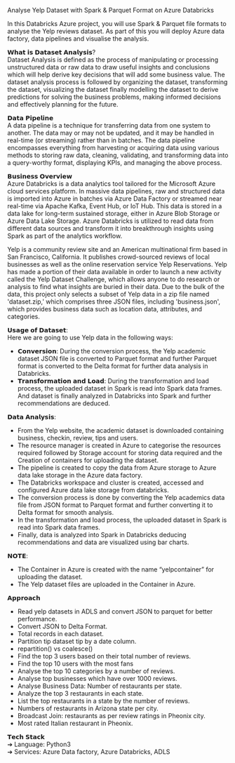 Analyse Yelp Dataset with Spark &amp; Parquet Format on Azure Databricks

In this Databricks Azure project, you will use Spark & Parquet file formats to analyse the Yelp reviews dataset. As part of this you will deploy Azure data factory, data pipelines and visualise the analysis.

𝗪𝗵𝗮𝘁 𝗶𝘀 𝗗𝗮𝘁𝗮𝘀𝗲𝘁 𝗔𝗻𝗮𝗹𝘆𝘀𝗶𝘀?  
Dataset Analysis is defined as the process of manipulating or processing unstructured data or raw data to draw useful insights and conclusions which will help derive key decisions that will add some business value. The dataset analysis process is followed by organizing the dataset, transforming the dataset, visualizing the dataset finally modelling the dataset to derive predictions for solving the business problems, making informed decisions and effectively planning for the future.

𝗗𝗮𝘁𝗮 𝗣𝗶𝗽𝗲𝗹𝗶𝗻𝗲  
A data pipeline is a technique for transferring data from one system to another. The data may or may not be updated, and it may be handled in real-time (or streaming) rather than in batches. The data pipeline encompasses everything from harvesting or acquiring data using various methods to storing raw data, cleaning, validating, and transforming data into a query-worthy format, displaying KPIs, and managing the above process.

𝗕𝘂𝘀𝗶𝗻𝗲𝘀𝘀 𝗢𝘃𝗲𝗿𝘃𝗶𝗲𝘄  
Azure Databricks is a data analytics tool tailored for the Microsoft Azure cloud services platform. In massive data pipelines, raw and structured data is imported into Azure in batches via Azure Data Factory or streamed near real-time via Apache Kafka, Event Hub, or IoT Hub. This data is stored in a data lake for long-term sustained storage, either in Azure Blob Storage or Azure Data Lake Storage. Azure Databricks is utilized to read data from different data sources and transform it into breakthrough insights using Spark as part of the analytics workflow.

Yelp is a community review site and an American multinational firm based in San Francisco, California. It publishes crowd-sourced reviews of local businesses as well as the online reservation service Yelp Reservations. Yelp has made a portion of their data available in order to launch a new activity called the Yelp Dataset Challenge, which allows anyone to do research or analysis to find what insights are buried in their data. Due to the bulk of the data, this project only selects a subset of Yelp data in a zip file named 'dataset.zip,' which comprises three JSON files, including 'business.json', which provides business data such as location data, attributes, and categories.

𝗨𝘀𝗮𝗴𝗲 𝗼𝗳 𝗗𝗮𝘁𝗮𝘀𝗲𝘁:  
Here we are going to use Yelp data in the following ways:

- 𝗖𝗼𝗻𝘃𝗲𝗿𝘀𝗶𝗼𝗻: During the conversion process, the Yelp academic dataset JSON file is converted to Parquet format and further Parquet format is converted to the Delta format for further data analysis in Databricks.
- 𝗧𝗿𝗮𝗻𝘀𝗳𝗼𝗿𝗺𝗮𝘁𝗶𝗼𝗻 𝗮𝗻𝗱 𝗟𝗼𝗮𝗱: During the transformation and load process, the uploaded dataset in Spark is read into Spark data frames. And dataset is finally analyzed in Databricks into Spark and further recommendations are deduced.

𝗗𝗮𝘁𝗮 𝗔𝗻𝗮𝗹𝘆𝘀𝗶𝘀:

- From the Yelp website, the academic dataset is downloaded containing business, checkin, review, tips and users.
- The resource manager is created in Azure to categorise the resources required followed by Storage account for storing data required and the Creation of containers for uploading the dataset.
- The pipeline is created to copy the data from Azure storage to Azure data lake storage in the Azure data factory.
- The Databricks workspace and cluster is created, accessed and configured Azure data lake storage from databricks.
- The conversion process is done by converting the Yelp academics data file from JSON format to Parquet format and further converting it to Delta format for smooth analysis.
- In the transformation and load process, the uploaded dataset in Spark is read into Spark data frames.
- Finally, data is analyzed into Spark in Databricks deducing recommendations and data are visualized using bar charts.

𝗡𝗢𝗧𝗘:

- The Container in Azure is created with the name “yelpcontainer” for uploading the dataset.
- The Yelp dataset files are uploaded in the Container in Azure.

𝗔𝗽𝗽𝗿𝗼𝗮𝗰𝗵

- Read yelp datasets in ADLS and convert JSON to parquet for better performance.
- Convert JSON to Delta Format.
- Total records in each dataset.
- Partition tip dataset tip by a date column.
- repartition() vs coalesce()
- Find the top 3 users based on their total number of reviews.
- Find the top 10 users with the most fans
- Analyse the top 10 categories by a number of reviews.
- Analyse top businesses which have over 1000 reviews.
- Analyse Business Data: Number of restaurants per state.
- Analyze the top 3 restaurants in each state.
- List the top restaurants in a state by the number of reviews.
- Numbers of restaurants in Arizona state per city.
- Broadcast Join: restaurants as per review ratings in Pheonix city.
- Most rated Italian restaurant in Pheonix.

𝗧𝗲𝗰𝗵 𝗦𝘁𝗮𝗰𝗸  
➔ Language: Python3  
➔ Services: Azure Data factory, Azure Databricks, ADLS
